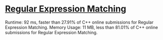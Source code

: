 # [Regular Expression Matching](https://leetcode.com/problems/regular-expression-matching/)

Runtime: 92 ms, faster than 27.91% of C++ online submissions for Regular Expression Matching.
Memory Usage: 11 MB, less than 81.01% of C++ online submissions for Regular Expression Matching.
